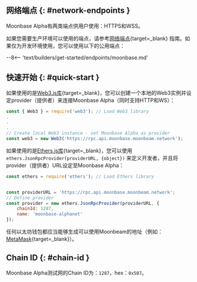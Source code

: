 ## 网络端点 {: #network-endpoints }

Moonbase Alpha有两类端点供用户使用：HTTPS和WSS。

如果您需要生产环境可以使用的端点，请参考[网络端点](/builders/get-started/endpoints/#endpoint-providers){target=\_blank} 指南。如果仅为开发环境使用，您可以使用以下的公用端点：

--8<-- 'text/builders/get-started/endpoints/moonbase.md'

## 快速开始 {: #quick-start }  

如果使用的是[Web3.js库](/builders/build/eth-api/libraries/web3js){target=\_blank}，您可以创建一个本地的Web3实例并设定provider（提供者）来连接Moonbase Alpha（同时支持HTTP和WS）：

```js
const { Web3 } = require('web3'); // Load Web3 library
.
.   
.
// Create local Web3 instance - set Moonbase Alpha as provider
const web3 = new Web3('https://rpc.api.moonbase.moonbeam.network'); 
```

如果使用的是[Ethers.js库](/builders/build/eth-api/libraries/ethersjs){target=\_blank}，您可以使用`ethers.JsonRpcProvider(providerURL, {object})` 来定义开发者，并且将provider（提供者）URL设定至Moonbase Alpha：

```js
const ethers = require('ethers'); // Load Ethers library


const providerURL = 'https://rpc.api.moonbase.moonbeam.network';
// Define provider
const provider = new ethers.JsonRpcProvider(providerURL, {
    chainId: 1287,
    name: 'moonbase-alphanet'
});
```

任何以太坊钱包都应当能够生成可以使用Moonbeam的地址（例如：[MetaMask](https://metamask.io/){target=\_blank}）。

## Chain ID {: #chain-id }

Moonbase Alpha测试网的Chain ID为：`1287`，hex：`0x507`。
